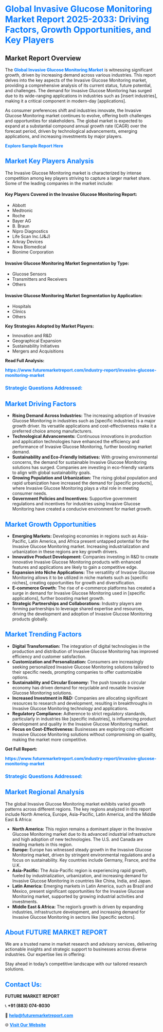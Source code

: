 <h1 style="color: #007BFF;">Global Invasive Glucose Monitoring Market Report 2025-2033: Driving Factors, Growth Opportunities, and Key Players</h1>

<section id="overview">
<h2>Market Report Overview</h2>
<p>The <a href="https://www.futuremarketreport.com/industry-report/invasive-glucose-monitoring-market" style="color: #007BFF; text-decoration: none;"><strong>Global Invasive Glucose Monitoring Market</strong></a> is witnessing significant growth, driven by increasing demand across various industries. This report delves into the key aspects of the Invasive Glucose Monitoring market, providing a comprehensive analysis of its current status, future potential, and challenges. The demand for Invasive Glucose Monitoring has surged due to its wide-ranging applications in industries such as [insert industries], making it a critical component in modern-day [applications].</p>
<p>As consumer preferences shift and industries innovate, the Invasive Glucose Monitoring market continues to evolve, offering both challenges and opportunities for stakeholders. The global market is expected to expand at a substantial compound annual growth rate (CAGR) over the forecast period, driven by technological advancements, emerging applications, and increasing investments by major players.</p>
</section>

<section id="overview">
<p><a href="https://www.futuremarketreport.com/request-sample/reportId=36147" style="color: #007BFF; text-decoration: none;"><strong>Explore Sample Report Here</strong></a></p>
</section>

<section id="key-players">
<h2 style="color: #007BFF;">Market Key Players Analysis</h2>
<p>The Invasive Glucose Monitoring market is characterized by intense competition among key players striving to capture a larger market share. Some of the leading companies in the market include:</p>
<h4>Key Players Covered in the Invasive Glucose Monitoring Report:</h4>
<ul><li>Abbott</li><li>Medtronic</li><li>Roche</li><li>Bayer AG</li><li>B. Braun</li><li>Nipro Diagnostics</li><li>Life Scan Inc.(J&amp;J)</li><li>Arkray Devices</li><li>Nova Biomedical</li><li>Bionime Corporation</li></ul>
<h4>Invasive Glucose Monitoring Market Segmentation by Type:</h4>
<ul><li>Glucose Sensors</li><li>Transmitters and Receivers</li><li>Others</li></ul>

<h4>Invasive Glucose Monitoring Market Segmentation by Application:</h4>
<ul><li>Hospitals</li><li>Clinics</li><li>Others</li></ul>
<p><strong>Key Strategies Adopted by Market Players:</strong></p>
<ul>
<li>Innovation and R&D</li>
<li>Geographical Expansion</li>
<li>Sustainability Initiatives</li>
<li>Mergers and Acquisitions</li>
</ul>
</section>

<section>
<p><strong>Read Full Analysis: </strong></p><a href="https://www.futuremarketreport.com/industry-report/invasive-glucose-monitoring-market" style="color: #007BFF; text-decoration: none;"><strong>https://www.futuremarketreport.com/industry-report/invasive-glucose-monitoring-market</strong></a>
<h3 style="color: #007BFF;">Strategic Questions Addressed:</h3>
</section>

<section id="driving-factors">
<h2 style="color: #007BFF;">Market Driving Factors</h2>
<ul>
<li><strong>Rising Demand Across Industries:</strong> The increasing adoption of Invasive Glucose Monitoring in industries such as [specific industries] is a major growth driver. Its versatile applications and cost-effectiveness make it a preferred choice among manufacturers.</li>
<li><strong>Technological Advancements:</strong> Continuous innovations in production and application technologies have enhanced the efficiency and performance of Invasive Glucose Monitoring, further boosting market demand.</li>
<li><strong>Sustainability and Eco-Friendly Initiatives:</strong> With growing environmental concerns, the demand for sustainable Invasive Glucose Monitoring solutions has surged. Companies are investing in eco-friendly variants to align with global sustainability goals.</li>
<li><strong>Growing Population and Urbanization:</strong> The rising global population and rapid urbanization have increased the demand for [specific products], where Invasive Glucose Monitoring plays a vital role in meeting consumer needs.</li>
<li><strong>Government Policies and Incentives:</strong> Supportive government regulations and incentives for industries using Invasive Glucose Monitoring have created a conducive environment for market growth.</li>
</ul>
</section>

<section id="growth-opportunities">
<h2 style="color: #007BFF;">Market Growth Opportunities</h2>
<ul>
<li><strong>Emerging Markets:</strong> Developing economies in regions such as Asia-Pacific, Latin America, and Africa present untapped potential for the Invasive Glucose Monitoring market. Increasing industrialization and urbanization in these regions are key growth drivers.</li>
<li><strong>Innovative Product Development:</strong> Companies investing in R&D to create innovative Invasive Glucose Monitoring products with enhanced features and applications are likely to gain a competitive edge.</li>
<li><strong>Expansion into Niche Applications:</strong> The versatility of Invasive Glucose Monitoring allows it to be utilized in niche markets such as [specific niches], creating opportunities for growth and diversification.</li>
<li><strong>E-commerce Growth:</strong> The rise of e-commerce platforms has created a surge in demand for Invasive Glucose Monitoring used in [specific applications], further boosting market growth.</li>
<li><strong>Strategic Partnerships and Collaborations:</strong> Industry players are forming partnerships to leverage shared expertise and resources, driving the development and adoption of Invasive Glucose Monitoring products globally.</li>
</ul>
</section>

<section id="trending-factors">
<h2 style="color: #007BFF;">Market Trending Factors</h2>
<ul>
<li><strong>Digital Transformation:</strong> The integration of digital technologies in the production and distribution of Invasive Glucose Monitoring has improved efficiency and customer satisfaction.</li>
<li><strong>Customization and Personalization:</strong> Consumers are increasingly seeking personalized Invasive Glucose Monitoring solutions tailored to their specific needs, prompting companies to offer customizable options.</li>
<li><strong>Sustainability and Circular Economy:</strong> The push towards a circular economy has driven demand for recyclable and reusable Invasive Glucose Monitoring solutions.</li>
<li><strong>Increased Investment in R&D:</strong> Companies are allocating significant resources to research and development, resulting in breakthroughs in Invasive Glucose Monitoring technology and applications.</li>
<li><strong>Regulatory Compliance:</strong> Adherence to strict regulatory standards, particularly in industries like [specific industries], is influencing product development and quality in the Invasive Glucose Monitoring market.</li>
<li><strong>Focus on Cost-Effectiveness:</strong> Businesses are exploring cost-efficient Invasive Glucose Monitoring solutions without compromising on quality, making the market more competitive.</li>
</ul>
</section>

<section>
<p><strong>Get Full Report: </strong></p><a href="https://www.futuremarketreport.com/industry-report/invasive-glucose-monitoring-market" style="color: #007BFF; text-decoration: none;"><strong>https://www.futuremarketreport.com/industry-report/invasive-glucose-monitoring-market</strong></a>
<h3 style="color: #007BFF;">Strategic Questions Addressed:</h3>
</section>


<section id="regional-analysis">
<h2 style="color: #007BFF;">Market Regional Analysis</h2>
<p>The global Invasive Glucose Monitoring market exhibits varied growth patterns across different regions. The key regions analyzed in this report include North America, Europe, Asia-Pacific, Latin America, and the Middle East & Africa:</p>
<ul>
<li><strong>North America:</strong> This region remains a dominant player in the Invasive Glucose Monitoring market due to its advanced industrial infrastructure and high adoption of new technologies. The U.S. and Canada are leading markets in this region.</li>
<li><strong>Europe:</strong> Europe has witnessed steady growth in the Invasive Glucose Monitoring market, driven by stringent environmental regulations and a focus on sustainability. Key countries include Germany, France, and the U.K.</li>
<li><strong>Asia-Pacific:</strong> The Asia-Pacific region is experiencing rapid growth, fueled by industrialization, urbanization, and increasing demand for Invasive Glucose Monitoring in countries like China, India, and Japan.</li>
<li><strong>Latin America:</strong> Emerging markets in Latin America, such as Brazil and Mexico, present significant opportunities for the Invasive Glucose Monitoring market, supported by growing industrial activities and investments.</li>
<li><strong>Middle East & Africa:</strong> The region’s growth is driven by expanding industries, infrastructure development, and increasing demand for Invasive Glucose Monitoring in sectors like [specific sectors].</li>
</ul>
</section>

<footer>
<h2 style="color: #007BFF;">About FUTURE MARKET REPORT</h2>
<p>We are a trusted name in market research and advisory services, delivering actionable insights and strategic support to businesses across diverse industries. Our expertise lies in offering:</p>

<p>Stay ahead in today’s competitive landscape with our tailored research solutions.</p>

<h2 style="color: #007BFF;">Contact Us:</h2>
<p><strong>FUTURE MARKET REPORT</strong></p>
<p>📞 <strong>+91 (883) 074-8030</strong></p>
<p>📧 <strong><a href="mailto:help@futuremarketreport.com" style="color: #007BFF;">help@futuremarketreport.com</a></strong></p>
<p>🌐 <strong><a href="https://www.futuremarketreport.com/" style="color: #007BFF;">Visit Our Website</a></strong></p>
</footer>